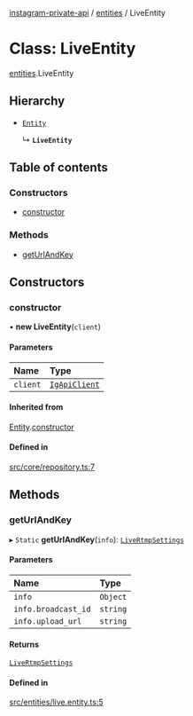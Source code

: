 [instagram-private-api](../../README.md) / [entities](../../modules/entities.md) / LiveEntity

# Class: LiveEntity

[entities](../../modules/entities.md).LiveEntity

## Hierarchy

- [`Entity`](../index/Entity.md)

  ↳ **`LiveEntity`**

## Table of contents

### Constructors

- [constructor](LiveEntity.md#constructor)

### Methods

- [getUrlAndKey](LiveEntity.md#geturlandkey)

## Constructors

### constructor

• **new LiveEntity**(`client`)

#### Parameters

| Name | Type |
| :------ | :------ |
| `client` | [`IgApiClient`](../index/IgApiClient.md) |

#### Inherited from

[Entity](../index/Entity.md).[constructor](../index/Entity.md#constructor)

#### Defined in

[src/core/repository.ts:7](https://github.com/Nerixyz/instagram-private-api/blob/4971f34/src/core/repository.ts#L7)

## Methods

### getUrlAndKey

▸ `Static` **getUrlAndKey**(`info`): [`LiveRtmpSettings`](../../interfaces/types/LiveRtmpSettings.md)

#### Parameters

| Name | Type |
| :------ | :------ |
| `info` | `Object` |
| `info.broadcast_id` | `string` |
| `info.upload_url` | `string` |

#### Returns

[`LiveRtmpSettings`](../../interfaces/types/LiveRtmpSettings.md)

#### Defined in

[src/entities/live.entity.ts:5](https://github.com/Nerixyz/instagram-private-api/blob/4971f34/src/entities/live.entity.ts#L5)
